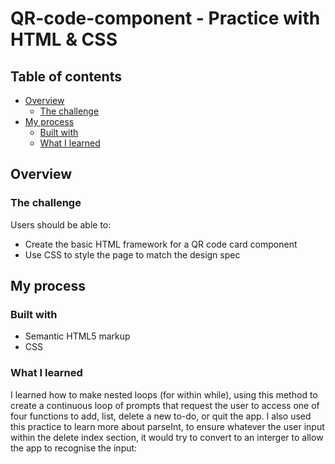 # QR-code-component - Practice with HTML & CSS

## Table of contents

- [Overview](#overview)
  - [The challenge](#the-challenge)
- [My process](#my-process)
  - [Built with](#built-with)
  - [What I learned](#what-i-learned)

## Overview

### The challenge

Users should be able to:

- Create the basic HTML framework for a QR code card component 
- Use CSS to style the page to match the design spec

## My process

### Built with

- Semantic HTML5 markup
- CSS

### What I learned

I learned how to make nested loops (for within while), using this method to create a continuous loop of prompts that request the user to access one of four functions to add, list, delete a new to-do, or quit the app. I also used this practice to learn more about parseInt, to ensure whatever the user input within the delete index section, it would try to convert to an interger to allow the app to recognise the input:


